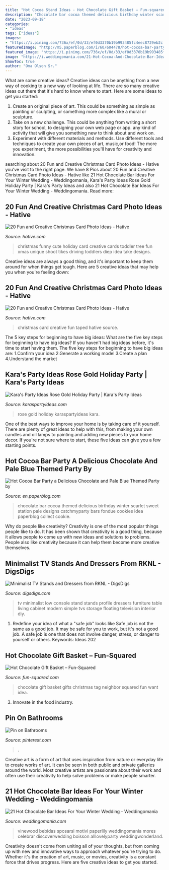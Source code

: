 ```yaml
---
title: "Hot Cocoa Stand Ideas - Hot Chocolate Gift Basket – Fun-squared"
description: "Chocolate bar cocoa themed delicious birthday winter scarlet sweet station pale designs catchmyparty bars fondue cookies idea paperblog collect cookie"
date: "2023-09-18"
categories:
- "ideas"
tags: ["ideas"]
images:
- "https://i.pinimg.com/736x/ef/0d/33/ef0d3370b19b993485fc4eec8729eb2c.jpg"
featuredImage: "http://m5.paperblog.com/i/60/604478/hot-cocoa-bar-party-a-delicious-chocolate-and-L-qlEUj5.jpeg"
featured_image: "https://i.pinimg.com/736x/ef/0d/33/ef0d3370b19b993485fc4eec8729eb2c.jpg"
image: "https://i.weddingomania.com/21-Hot-Cocoa-And-Chocolate-Bar-Ideas-For-Your-Winter-Wedding8.jpg"
ShowToc: true
author: "Oma Olson Sr."
---
```



What are some creative ideas?
Creative ideas can be anything from a new way of cooking to a new way of looking at life. There are so many creative ideas out there that it's hard to know where to start. Here are some ideas to get you started: 
1. Create an original piece of art. This could be something as simple as painting or sculpting, or something more complex like a mural or sculpture. 
2. Take on a new challenge. This could be anything from writing a short story for school, to designing your own web page or app. any kind of activity that will give you something new to think about and work on. 
3. Experiment with different materials and methods. Use different tools and techniques to create your own pieces of art, music,or food! The more you experiment, the more possibilities you'll have for creativity and innovation.

	

		
searching about 20 Fun and Creative Christmas Card Photo Ideas - Hative you've visit to the right page. We have 8 Pics about 20 Fun and Creative Christmas Card Photo Ideas - Hative like 21 Hot Chocolate Bar Ideas For Your Winter Wedding - Weddingomania, Kara&#039;s Party Ideas Rose Gold Holiday Party | Kara&#039;s Party Ideas and also 21 Hot Chocolate Bar Ideas For Your Winter Wedding - Weddingomania. Read more:
		
    
## 20 Fun And Creative Christmas Card Photo Ideas - Hative

<img loading=lazy src="https://hative.com/wp-content/uploads/2014/11/christmas-card-photo-ideas/19-christmas-card-photo-ideas.jpg" onerror="this.onerror=null;this.src='https://tse3.mm.bing.net/th?id=OIP.oRaY5QY4AGzTNCpJzST8AQHaKD&amp;pid=15.1';" alt="20 Fun and Creative Christmas Card Photo Ideas - Hative">

_Source: hative.com_

>christmas funny cute holiday card creative cards toddler tree fun xmas unique shoot tikes driving toddlers diep idea take designs. 

	

Creative ideas are always a good thing, and it's important to keep them around for when things get tough. Here are 5 creative ideas that may help you when you're feeling down: 

    
## 20 Fun And Creative Christmas Card Photo Ideas - Hative

<img loading=lazy src="https://hative.com/wp-content/uploads/2014/11/christmas-card-photo-ideas/17-christmas-card-photo-ideas.jpg" onerror="this.onerror=null;this.src='https://tse2.mm.bing.net/th?id=OIP.aAVQtyQ2ZuZForC4ulJAzwHaLH&amp;pid=15.1';" alt="20 Fun and Creative Christmas Card Photo Ideas - Hative">

_Source: hative.com_

>christmas card creative fun taped hative source. 

	

The 5 key steps for beginning to have big ideas: What are the five key steps for beginning to have big ideas?
If you haven't had big ideas before, it's time to start having them. The five key steps for beginning to have big ideas are: 1.Confirm your idea 2.Generate a working model 3.Create a plan 4.Understand the market 
    
## Kara&#039;s Party Ideas Rose Gold Holiday Party | Kara&#039;s Party Ideas

<img loading=lazy src="http://karaspartyideas.com/wp-content/uploads/2017/12/Rose-Gold-Holiday-Party-via-Karas-Party-Ideas-KarasPartyIdeas.com12.jpeg" onerror="this.onerror=null;this.src='https://tse2.mm.bing.net/th?id=OIP.ObztYFsDJ16CfASyiGI2fAHaLH&amp;pid=15.1';" alt="Kara&#039;s Party Ideas Rose Gold Holiday Party | Kara&#039;s Party Ideas">

_Source: karaspartyideas.com_

>rose gold holiday karaspartyideas kara. 

	

One of the best ways to improve your home is by taking care of it yourself. There are plenty of great ideas to help with this, from making your own candles and oil lamps to painting and adding new pieces to your home decor. If you're not sure where to start, these five ideas can give you a few starting points.

    
## Hot Cocoa Bar Party A Delicious Chocolate And Pale Blue Themed Party By

<img loading=lazy src="http://m5.paperblog.com/i/60/604478/hot-cocoa-bar-party-a-delicious-chocolate-and-L-qlEUj5.jpeg" onerror="this.onerror=null;this.src='https://tse1.mm.bing.net/th?id=OIP.4lMpTUgXL3G5nzmol1N6FQAAAA&amp;pid=15.1';" alt="Hot Cocoa Bar Party a Delicious Chocolate and Pale Blue Themed Party by">

_Source: en.paperblog.com_

>chocolate bar cocoa themed delicious birthday winter scarlet sweet station pale designs catchmyparty bars fondue cookies idea paperblog collect cookie. 

	

Why do people like creativity?
Creativity is one of the most popular things people like to do. It has been shown that creativity is a good thing, because it allows people to come up with new ideas and solutions to problems. People also like creativity because it can help them become more creative themselves.

    
## Minimalist TV Stands And Dressers From RKNL - DigsDigs

<img loading=lazy src="https://www.digsdigs.com/photos/minimalist-tv-stand-linear-2.jpg" onerror="this.onerror=null;this.src='https://tse4.mm.bing.net/th?id=OIP.neWSp6Clff3gkpfxJ41rSwHaFL&amp;pid=15.1';" alt="Minimalist TV Stands and Dressers from RKNL - DigsDigs">

_Source: digsdigs.com_

>tv minimalist low console stand stands profile dressers furniture table living cabinet modern simple tvs storage floating television interior diy. 

	

1) Redefine your idea of what a "safe job" looks like
Safe job is not the same as a good job. It may be safe for you to work, but it's not a good job. A safe job is one that does not involve danger, stress, or danger to yourself or others. Keywords: Ideas 202
    
## Hot Chocolate Gift Basket – Fun-Squared

<img loading=lazy src="http://fun-squared.com/wp-content/uploads/2016/10/EasyHotChocolateNeighborGiftIdea-685x1024.jpg" onerror="this.onerror=null;this.src='https://tse4.mm.bing.net/th?id=OIP.5aTszmTXY13AgWp7T5a_eAHaLE&amp;pid=15.1';" alt="Hot Chocolate Gift Basket – Fun-Squared">

_Source: fun-squared.com_

>chocolate gift basket gifts christmas tag neighbor squared fun want idea. 

	

3. Innovate in the food industry. 

    
## Pin On Bathrooms

<img loading=lazy src="https://i.pinimg.com/736x/ef/0d/33/ef0d3370b19b993485fc4eec8729eb2c.jpg" onerror="this.onerror=null;this.src='https://tse1.mm.bing.net/th?id=OIP.CbzalwqGgsKcdeqCllzvFgHaLD&amp;pid=15.1';" alt="Pin on Bathrooms">

_Source: pinterest.com_

>. 

	

Creative art is a form of art that uses inspiration from nature or everyday life to create works of art. It can be seen in both public and private galleries around the world. Most creative artists are passionate about their work and often use their creativity to help solve problems or make people smarter.

    
## 21 Hot Chocolate Bar Ideas For Your Winter Wedding - Weddingomania

<img loading=lazy src="https://i.weddingomania.com/21-Hot-Cocoa-And-Chocolate-Bar-Ideas-For-Your-Winter-Wedding8.jpg" onerror="this.onerror=null;this.src='https://tse2.mm.bing.net/th?id=OIP.VazDhaBiVkh05H1To4P_eAAAAA&amp;pid=15.1';" alt="21 Hot Chocolate Bar Ideas For Your Winter Wedding - Weddingomania">

_Source: weddingomania.com_

>vinewood bebidas sposarsi motivi paperlily weddingomania mores celebrar discoverwedding boisson alllovelyparty weddingwonderland. 

	

Creativity doesn't come from uniting all of your thoughts, but from coming up with new and innovative ways to approach whatever you're trying to do. Whether it's the creation of art, music, or movies, creativity is a constant force that drives progress. Here are five creative ideas to get you started.

